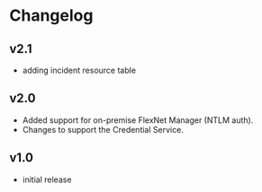 # Changelog

## v2.1

- adding incident resource table

## v2.0

- Added support for on-premise FlexNet Manager (NTLM auth).
- Changes to support the Credential Service.

## v1.0

- initial release